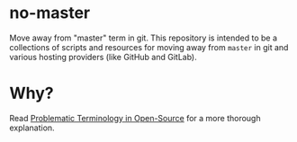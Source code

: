 # no-master
Move away from "master" term in git. This repository is intended to be a collections of scripts and resources for moving away from `master` in git and various hosting providers (like GitHub and GitLab).

# Why?

Read [Problematic Terminology in Open-Source](https://blog.carbonfive.com/problematic-terminology-in-open-source/) for a more thorough explanation.
